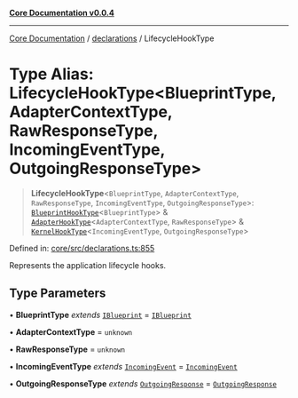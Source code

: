 [**Core Documentation v0.0.4**](../../README.md)

***

[Core Documentation](../../modules.md) / [declarations](../README.md) / LifecycleHookType

# Type Alias: LifecycleHookType\<BlueprintType, AdapterContextType, RawResponseType, IncomingEventType, OutgoingResponseType\>

> **LifecycleHookType**\<`BlueprintType`, `AdapterContextType`, `RawResponseType`, `IncomingEventType`, `OutgoingResponseType`\>: [`BlueprintHookType`](../interfaces/BlueprintHookType.md)\<`BlueprintType`\> & [`AdapterHookType`](../interfaces/AdapterHookType.md)\<`AdapterContextType`, `RawResponseType`\> & [`KernelHookType`](../interfaces/KernelHookType.md)\<`IncomingEventType`, `OutgoingResponseType`\>

Defined in: [core/src/declarations.ts:855](https://github.com/stonemjs/core/blob/d2167ff53d508d3a75c05f0cf962180518d3e061/src/declarations.ts#L855)

Represents the application lifecycle hooks.

## Type Parameters

• **BlueprintType** *extends* [`IBlueprint`](IBlueprint.md) = [`IBlueprint`](IBlueprint.md)

• **AdapterContextType** = `unknown`

• **RawResponseType** = `unknown`

• **IncomingEventType** *extends* [`IncomingEvent`](../../events/IncomingEvent/classes/IncomingEvent.md) = [`IncomingEvent`](../../events/IncomingEvent/classes/IncomingEvent.md)

• **OutgoingResponseType** *extends* [`OutgoingResponse`](../../events/OutgoingResponse/classes/OutgoingResponse.md) = [`OutgoingResponse`](../../events/OutgoingResponse/classes/OutgoingResponse.md)
